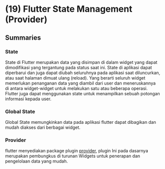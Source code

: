 # (19) Flutter State Management (Provider)

## Summaries

### State

State di Flutter merupakan data yang disimpan di dalam widget yang dapat dimodifikasi yang tergantung pada status saat ini. State di aplikasi dapat diperbarui dan juga dapat diubah seluruhnya pada aplikasi saat diluncurkan, atau saat halaman dimuat ulang (reload). Yang berarti seluruh widget memerlukan penanganan data yang diambil dari user dan meneruskannya di antara widget-widget untuk melakukan satu atau beberapa operasi. Flutter juga dapat menggunakan state untuk menampilkan sebuah potongan informasi kepada user.

### Global State

Global State memungkinkan data pada aplikasi flutter dapat dibagikan dan mudah diakses dari berbagai widget.

### Provider

flutter menyediakan package plugin [provider](https://pub.dev/packages/provider), plugin Ini pada dasarnya merupakan pembungkus di turunan Widgets untuk penerapan dan pengelolaan data yang mudah.